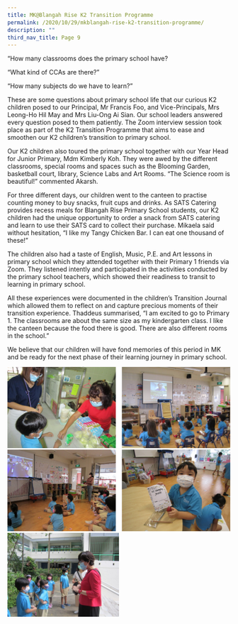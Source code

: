 ```yaml
---
title: MK@Blangah Rise K2 Transition Programme
permalink: /2020/10/29/mkblangah-rise-k2-transition-programme/
description: ""
third_nav_title: Page 9
---
```


<p>&ldquo;How many classrooms does the primary school have?</p>
<p>&ldquo;What kind of CCAs are there?&rdquo;</p>
<p>&ldquo;How many subjects do we have to learn?&rdquo;</p>
<p>These are some questions about primary school life that our curious K2 children posed to our Principal, Mr Francis Foo, and Vice-Principals, Mrs Leong-Ho Hil May and Mrs Liu-Ong Ai Sian. Our school leaders answered every question posed to them patiently. The Zoom interview session took place as part of the K2 Transition Programme that aims to ease and smoothen our K2 children&rsquo;s transition to primary school.</p>
<p>Our K2 children also toured the primary school together with our Year Head for Junior Primary, Mdm Kimberly Koh. They were awed by the different classrooms, special rooms and spaces such as the Blooming Garden, basketball court, library, Science Labs and Art Rooms. &ldquo;The Science room is beautiful!&rdquo; commented Akarsh.</p>
<p>For three different days, our children went to the canteen to practise counting money to buy snacks, fruit cups and drinks. As SATS Catering provides recess meals for Blangah Rise Primary School students, our K2 children had the unique opportunity to order a snack from SATS catering and learn to use their SATS card to collect their purchase. Mikaela said without hesitation, &ldquo;I like my Tangy Chicken Bar. I can eat one thousand of these!&rdquo;</p>
<p>The children also had a taste of English, Music, P.E. and Art lessons in primary school which they attended together with their Primary 1 friends via Zoom. They listened intently and participated in the activities conducted by the primary school teachers, which showed their readiness to transit to learning in primary school.</p>
<p>All these experiences were documented in the children&rsquo;s Transition Journal which allowed them to reflect on and capture precious moments of their transition experience. Thaddeus summarised, &ldquo;I am excited to go to Primary 1. The classrooms are about the same size as my kindergarten class. I like the canteen because the food there is good. There are also different rooms in the school.&rdquo;</p>
<p>We believe that our children will have fond memories of this period in MK and be ready for the next phase of their learning journey in primary school.</p>
<img src="/images/blangah1.png"><br>
<img src="/images/blangah2.png"><br>
<img src="/images/Tour-of-the-primary-school-1024x768.jpg" 
     style="width:50%">